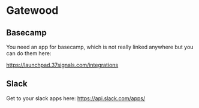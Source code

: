 # Gatewood



## Basecamp
You need an app for basecamp, which is not really linked anywhere but you can do them here:

https://launchpad.37signals.com/integrations

## Slack

Get to your slack apps here: https://api.slack.com/apps/
